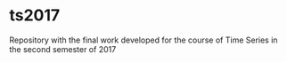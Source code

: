 # ts2017
Repository with the final work developed for the course of Time Series in the second semester of 2017
